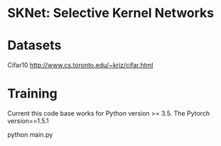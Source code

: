 # SKNet: Selective Kernel Networks 

# Datasets

Cifar10 http://www.cs.toronto.edu/~kriz/cifar.html

# Training

Current this code base works for Python version >= 3.5. The Pytorch version==1.5.1

python main.py
